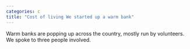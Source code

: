 ```yaml
---
categories: c
title: "Cost of living We started up a warm bank"
---
```

Warm banks are popping up across the country, mostly run by volunteers. We spoke to three people involved.